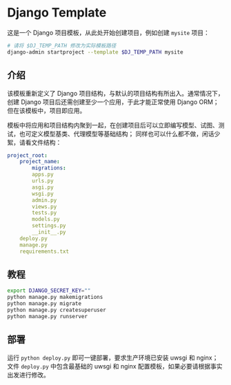 Django Template
===
这是一个 Django 项目模板，从此处开始创建项目，例如创建 `mysite` 项目：
```bash
# 请将 $DJ_TEMP_PATH 修改为实际模板路径
django-admin startproject --template $DJ_TEMP_PATH mysite
```

介绍
---
该模板重新定义了 Django 项目结构，与默认的项目结构有所出入。通常情况下，
创建 Django 项目后还需创建至少一个应用，于此才能正常使用 Django ORM；但在该模板中，项目即应用。

模板中将应用和项目结构内聚到一起，在创建项目后可以立即编写模型、试图、测试，也可定义模型基类、代理模型等基础结构；
同样也可以什么都不做，闲话少絮，请看文件结构：

```yml
project_root:
    project_name:
        migrations:
        apps.py
        urls.py
        asgi.py
        wsgi.py
        admin.py
        views.py
        tests.py
        models.py
        settings.py
        __init__.py
    deploy.py
    manage.py
    requirements.txt
```

教程
---
```bash
export DJANGO_SECRET_KEY=""
python manage.py makemigrations
python manage.py migrate
python manage.py createsuperuser
python manage.py runserver
```

部署
---
运行 `python deploy.py` 即可一键部署，要求生产环境已安装 uwsgi 和 nginx；
文件 `deploy.py` 中包含最基础的 uwsgi 和 nginx 配置模板，如果必要请根据事实出发进行修改。
